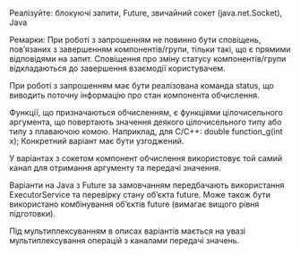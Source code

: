 Реалізуйте:  блокуючі запити, Future, звичайний сокет (java.net.Socket), Java

Ремарки:
При роботі з запрошенням не повинно бути сповіщень, пов’язаних з завершенням компонентів/групи, тільки такі, що є прямими відповідями на запит. Сповіщення про зміну статусу компонентів/групи відкладаються до завершення взаємодії користувачем.

При роботі з запрошенням має бути реалізована команда status, що виводить поточну інформацію про стан компонента обчислення.

Функції, що призначаються обчисленням, є функціями цілочисельного аргумента, що повертають значення деякого цілочисельного типу або типу з плаваючою комою. Наприклад, для C/C++: 
double function_g(int x);
Конкретний варіант має бути узгоджений.

У варіантах з сокетом компонент обчислення використовує той самий канал для отримання аргументу та передачі значення.

Варіанти на Java з Future<T> за замовчанням передбачають використання ExecutorService та перевірку стану об’єкта future. Може також бути використано комбінування об’єктів future (вимагає вищого рівня підготовки).

Під мультиплексуванням в описах варіантів мається на увазі мультиплексування операцій з каналами передачі значень.
